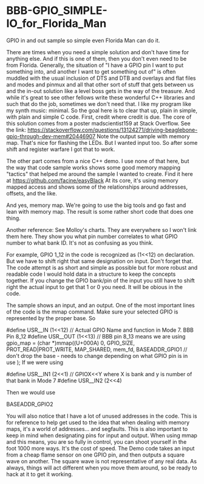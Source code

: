 # BBB-GPIO_SIMPLE-IO_for_Florida_Man
GPIO in and out sample so simple even Florida Man can do it.

There are times when you need a simple solution and don't have time for anything else. And if this is one of them, then you don't even need to be from Florida. 
Generally, the situation of "I have a GPIO pin I want to put something into, and another I want to get something out of" is often muddled with the usual inclusion of DTS and DTB and overlays and flat files and modes and pinmux and all that other sort of stuff that gets between us and the in-out solution like a level boss gets in the way of the treasure. 
And while it's great to see other fellows write these wonderful C++ libraries and such that do the job, sometimes we don't need that. I like my program like my synth music: minimal. 
So the goal here is to clear that up, plain in simple, with plain and simple C code. 
First, credit where credit is due. The core of this solution comes from a poster madscientist159 at Stack Overflow. See the link: https://stackoverflow.com/questions/13124271/driving-beaglebone-gpio-through-dev-mem#20446907
Note the output sample with memory map. That's nice for flashing the LEDs. But I wanted input too. So after some shift and register warfare I got that to work. 

The other part comes from a nice C++ demo. I use none of that here, but the way that code sample works shows some good memory mapping "tactics" that helped me around the sample I wanted to create.  Find it here at https://github.com/facine/easyBlack At its core, it's using memory mapped access and shows some of the relationships around addresses, offsets, and the like. 

And yes, memory map. We're going to use the big tools and go fast and lean with memory map. The result is some rather short code that does one thing.

Another reference: See Molloy's charts. They are everywhere so I won't link them here. They show you what pin number correlates to what GPIO number to what bank ID. It's not as confusing as you think.

For example, GPIO 1_12 in the code is recognized as (1<<12) on declaration. But we have to shift right that same designation on input. Don't forget that. The code attempt is as short and simple as possible but for more robust and readable code I would hold data in a structure to keep the concepts together. If you change the GPIO bank/pin of the input you still have to shift right the actual input to get that 1 or 0 you need. It will be obious in the code. 

The sample shows an input, and an output. One of the most important lines of the code is the mmap command. Make sure your selected GPIO is represented by the proper base. So

#define USR__IN (1<<12)  // Actual GPIO Name and function in Mode 7. BBB Pin 8_12
#define USR__OUT (1<<13) // BBB pin 8_13
means we are using
gpio_map = (char *)mmap((U+000A) 
            0,
            GPIO_SIZE,
            PROT_READ|PROT_WRITE,
            MAP_SHARED,
            mem_fd,
            BASEADDR_GPIO1     //  don't drop the base - needs to change depending on what GPIO pin is in use
    );
If we were using 

#define USR__IN1 (2<<1)  // GPIOX<<Y where X is bank and y is number of that bank in Mode 7
#define USR__IN2 (2<<4)

Then we would use 

  BASEADDR_GPIO2
  
You will also notice that I have a lot of unused addresses in the code. This is for reference to help get used to the idea that when dealing with memory maps, it's a world of addresses... and segfaults.  This is also important to keep in mind when designating pins for input and output. When using mmap and this means, you are so fully in control, you can shoot yourself in the foot 1000 more ways. It's the cost of speed. 
The Demo code takes an input from a cheap flame sensor on one GPIO pin, and then outputs a square wave on another. The square wave is not representative of any real data. 
As always, things will act different when you move them around, so be ready to hack at it to get it working. 
